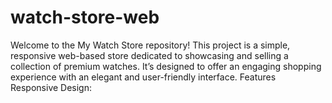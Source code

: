 # watch-store-web
Welcome to the My Watch Store repository! This project is a simple, responsive web-based store dedicated to showcasing and selling a collection of premium watches. It’s designed to offer an engaging shopping experience with an elegant and user-friendly interface.  Features Responsive Design: 
